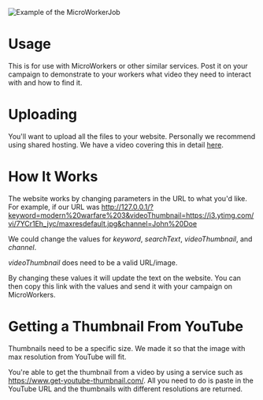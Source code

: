 ![Example of the MicroWorkerJob](https://i.imgur.com/5KcLieI.png)

# Usage
This is for use with MicroWorkers or other similar services. Post it on your campaign to demonstrate to your workers what video they need to interact with and how to find it.

# Uploading
You'll want to upload all the files to your website. Personally we recommend using shared hosting. We have a video covering this in detail [here](https://learn.ogads.com/course/2-how-to-make-a-website/watch?video=16).


# How It Works
The website works by changing parameters in the URL to what you'd like. For example, if our URL was http://127.0.0.1/?keyword=modern%20warfare%203&videoThumbnail=https://i3.ytimg.com/vi/7YCr1Eh_jyc/maxresdefault.jpg&channel=John%20Doe

We could change the values for *keyword*, *searchText*, *videoThumbnail*, and *channel*.

*videoThumbnail* does need to be a valid URL/image.

By changing these values it will update the text on the website. You can then copy this link with the values and send it with your campaign on MicroWorkers.

# Getting a Thumbnail From YouTube
Thumbnails need to be a specific size. We made it so that the image with max resolution from YouTube will fit.

You're able to get the thumbnail from a video by using a service such as https://www.get-youtube-thumbnail.com/. All you need to do is paste in the YouTube URL and the thumbnails with different resolutions are returned.

